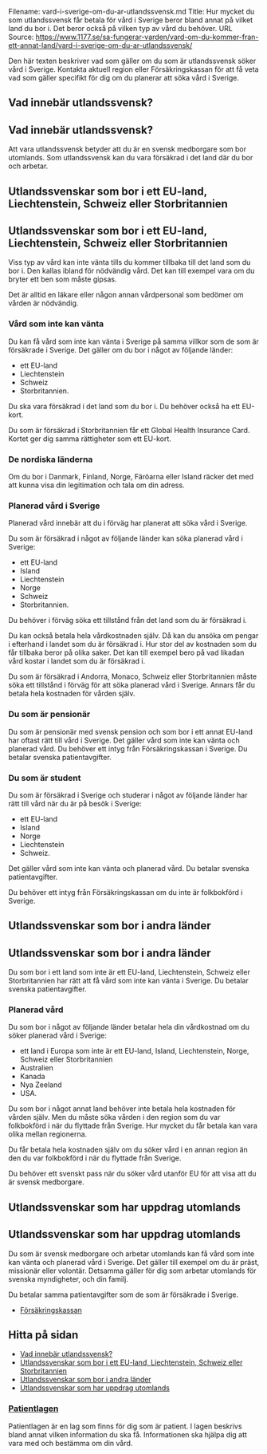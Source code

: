 Filename: vard-i-sverige-om-du-ar-utlandssvensk.md
Title: Hur mycket du som utlandssvensk får betala för vård i Sverige beror bland annat på vilket land du bor i. Det beror också på vilken typ av vård du behöver.
URL Source: https://www.1177.se/sa-fungerar-varden/vard-om-du-kommer-fran-ett-annat-land/vard-i-sverige-om-du-ar-utlandssvensk/

Den här texten beskriver vad som gäller om du som är utlandssvensk söker vård i Sverige. Kontakta aktuell region eller Försäkringskassan för att få veta vad som gäller specifikt för dig om du planerar att söka vård i Sverige.

Vad innebär utlandssvensk?
--------------------------

Vad innebär utlandssvensk?
--------------------------

Att vara utlandssvensk betyder att du är en svensk medborgare som bor utomlands. Som utlandssvensk kan du vara försäkrad i det land där du bor och arbetar.

Utlandssvenskar som bor i ett EU-land, Liechtenstein, Schweiz eller Storbritannien
----------------------------------------------------------------------------------

Utlandssvenskar som bor i ett EU-land, Liechtenstein, Schweiz eller Storbritannien
----------------------------------------------------------------------------------

Viss typ av vård kan inte vänta tills du kommer tillbaka till det land som du bor i. Den kallas ibland för nödvändig vård. Det kan till exempel vara om du bryter ett ben som måste gipsas.

Det är alltid en läkare eller någon annan vårdpersonal som bedömer om vården är nödvändig.

### Vård som inte kan vänta

Du kan få vård som inte kan vänta i Sverige på samma villkor som de som är försäkrade i Sverige. Det gäller om du bor i något av följande länder:

*   ett EU-land
*   Liechtenstein
*   Schweiz
*   Storbritannien.

Du ska vara försäkrad i det land som du bor i. Du behöver också ha ett EU-kort.

Du som är försäkrad i Storbritannien får ett Global Health Insurance Card. Kortet ger dig samma rättigheter som ett EU-kort.

### De nordiska länderna

Om du bor i Danmark, Finland, Norge, Färöarna eller Island räcker det med att kunna visa din legitimation och tala om din adress.

### Planerad vård i Sverige

Planerad vård innebär att du i förväg har planerat att söka vård i Sverige.

Du som är försäkrad i något av följande länder kan söka planerad vård i Sverige:

*   ett EU-land
*   Island
*   Liechtenstein
*   Norge
*   Schweiz
*   Storbritannien.

Du behöver i förväg söka ett tillstånd från det land som du är försäkrad i.

Du kan också betala hela vårdkostnaden själv. Då kan du ansöka om pengar i efterhand i landet som du är försäkrad i. Hur stor del av kostnaden som du får tillbaka beror på olika saker. Det kan till exempel bero på vad likadan vård kostar i landet som du är försäkrad i.

Du som är försäkrad i Andorra, Monaco, Schweiz eller Storbritannien måste söka ett tillstånd i förväg för att söka planerad vård i Sverige. Annars får du betala hela kostnaden för vården själv.

### Du som är pensionär

Du som är pensionär med svensk pension och som bor i ett annat EU-land har oftast rätt till vård i Sverige. Det gäller vård som inte kan vänta och planerad vård. Du behöver ett intyg från Försäkringskassan i Sverige. Du betalar svenska patientavgifter.

### Du som är student

Du som är försäkrad i Sverige och studerar i något av följande länder har rätt till vård när du är på besök i Sverige:

*   ett EU-land
*   Island
*   Norge
*   Liechtenstein
*   Schweiz.

Det gäller vård som inte kan vänta och planerad vård. Du betalar svenska patientavgifter.

Du behöver ett intyg från Försäkringskassan om du inte är folkbokförd i Sverige.

Utlandssvenskar som bor i andra länder
--------------------------------------

Utlandssvenskar som bor i andra länder
--------------------------------------

Du som bor i ett land som inte är ett EU-land, Liechtenstein, Schweiz eller Storbritannien har rätt att få vård som inte kan vänta i Sverige. Du betalar svenska patientavgifter.

### Planerad vård 

Du som bor i något av följande länder betalar hela din vårdkostnad om du söker planerad vård i Sverige:

*   ett land i Europa som inte är ett EU-land, Island, Liechtenstein, Norge, Schweiz eller Storbritannien
*   Australien
*   Kanada
*   Nya Zeeland
*   USA.

Du som bor i något annat land behöver inte betala hela kostnaden för vården själv. Men du måste söka vården i den region som du var folkbokförd i när du flyttade från Sverige. Hur mycket du får betala kan vara olika mellan regionerna.

Du får betala hela kostnaden själv om du söker vård i en annan region än den du var folkbokförd i när du flyttade från Sverige.

Du behöver ett svenskt pass när du söker vård utanför EU för att visa att du är svensk medborgare.

Utlandssvenskar som har uppdrag utomlands
-----------------------------------------

Utlandssvenskar som har uppdrag utomlands
-----------------------------------------

Du som är svensk medborgare och arbetar utomlands kan få vård som inte kan vänta och planerad vård i Sverige. Det gäller till exempel om du är präst, missionär eller volontär. Detsamma gäller för dig som arbetar utomlands för svenska myndigheter, och din familj.

Du betalar samma patientavgifter som de som är försäkrade i Sverige.

*   [Försäkringskassan](https://www.1177.se/lankbiblioteket/nationella-lankar/f/forsakringskassan---behallare/forsakringskassan---startsidan/)

Hitta på sidan
--------------

*   [Vad innebär utlandssvensk?](https://www.1177.se/sa-fungerar-varden/vard-om-du-kommer-fran-ett-annat-land/vard-i-sverige-om-du-ar-utlandssvensk/#section-18343)
*   [Utlandssvenskar som bor i ett EU-land, Liechtenstein, Schweiz eller Storbritannien](https://www.1177.se/sa-fungerar-varden/vard-om-du-kommer-fran-ett-annat-land/vard-i-sverige-om-du-ar-utlandssvensk/#section-18344)
*   [Utlandssvenskar som bor i andra länder](https://www.1177.se/sa-fungerar-varden/vard-om-du-kommer-fran-ett-annat-land/vard-i-sverige-om-du-ar-utlandssvensk/#section-18345)
*   [Utlandssvenskar som har uppdrag utomlands](https://www.1177.se/sa-fungerar-varden/vard-om-du-kommer-fran-ett-annat-land/vard-i-sverige-om-du-ar-utlandssvensk/#section-18346)

### [Patientlagen](https://www.1177.se/sa-fungerar-varden/var-med-och-bestam-om-din-vard/patientlagen/)

Patientlagen är en lag som finns för dig som är patient. I lagen beskrivs bland annat vilken information du ska få. Informationen ska hjälpa dig att vara med och bestämma om din vård.